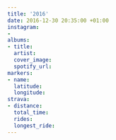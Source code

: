 ```yaml
---
title: '2016'
date: 2016-12-30 20:35:00 +01:00
instagram:
- 
albums:
- title: 
  artist: 
  cover_image: 
  spotify_url: 
markers:
- name: 
  latitude: 
  longitude: 
strava:
- distance: 
  total_time: 
  rides: 
  longest_ride: 
---
```


